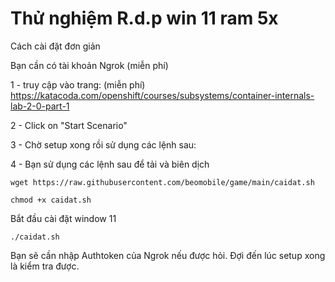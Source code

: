 # Thử nghiệm R.d.p win 11 ram 5x
Cách cài đặt đơn giản 

Bạn cần có tài khoản Ngrok (miễn phí)

1 - truy cập vào trang: (miễn phí)
https://katacoda.com/openshift/courses/subsystems/container-internals-lab-2-0-part-1

2 - Click on "Start Scenario"

3 - Chờ setup xong rồi sử dụng các lệnh sau:

4 - Bạn sử dụng các lệnh sau để tải và biên dịch
```
wget https://raw.githubusercontent.com/beomobile/game/main/caidat.sh
```
```
chmod +x caidat.sh
```
Bắt đầu cài đặt window 11 
```
./caidat.sh
```
Bạn sẽ cần nhập Authtoken của Ngrok nếu được hỏi.
Đợi đến lúc setup xong là kiểm tra được.
